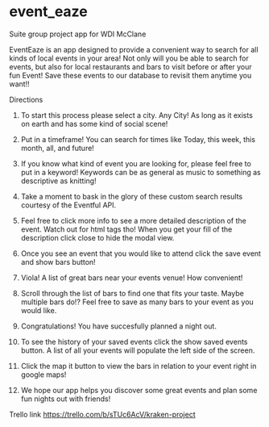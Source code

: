 # event_eaze
Suite group project app for WDI McClane

EventEaze is an app designed to provide a convenient way to search for all kinds of local events in your area!
Not only will you be able to search for events, but also for local restaurants and bars to visit before or after your fun Event!
Save these events to our database to revisit them anytime you want!!

Directions
1. To start this process please select a city.  Any City! As long as it exists on earth and has some kind of social scene!
2. Put in a timeframe!  You can search for times like Today, this week, this month, all, and future!
3.  If you know what kind of event you are looking for, please feel free to put in a keyword!  Keywords can be as general as music to something as descriptive as knitting!

4.  Take a moment to bask in the glory of these custom search results courtesy of the Eventful API.  
5. Feel free to click more info to see a more detailed description of the event.  Watch out for html tags tho!  When you get your fill of the description click close to hide the modal view.
6. Once you see an event that you would like to attend click the save event and show bars button!
7. Viola! A list of great bars near your events venue!  How convenient!
8. Scroll through the list of bars to find one that fits your taste.  Maybe multiple bars do!?  Feel free to save as many bars to your event as you would like.
9.  Congratulations!  You have succesfully planned a night out.  
10.  To see the history of your saved events click the show saved events button.  A list of all your events will populate the left side of the screen.
11. Click the map it button to view the bars in relation to your event right in google maps!  
12. We hope our app helps you discover some great events and plan some fun nights out with friends!

Trello link https://trello.com/b/sTUc6AcV/kraken-project
